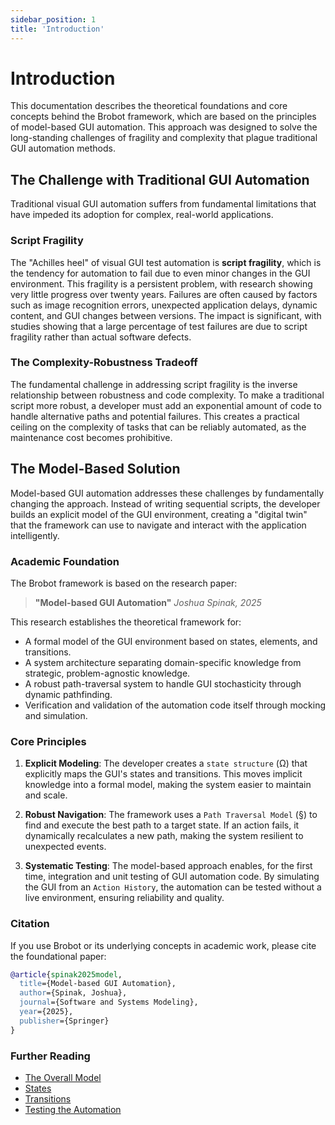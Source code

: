 ```yaml
---
sidebar_position: 1
title: 'Introduction'
---
```


# Introduction

This documentation describes the theoretical foundations and core concepts behind the Brobot framework, which are based on the principles of model-based GUI automation. This approach was designed to solve the long-standing challenges of fragility and complexity that plague traditional GUI automation methods.

## The Challenge with Traditional GUI Automation

Traditional visual GUI automation suffers from fundamental limitations that have impeded its adoption for complex, real-world applications.

### Script Fragility

The "Achilles heel" of visual GUI test automation is **script fragility**, which is the tendency for automation to fail due to even minor changes in the GUI environment. This fragility is a persistent problem, with research showing very little progress over twenty years. Failures are often caused by factors such as image recognition errors, unexpected application delays, dynamic content, and GUI changes between versions. The impact is significant, with studies showing that a large percentage of test failures are due to script fragility rather than actual software defects.

### The Complexity-Robustness Tradeoff

The fundamental challenge in addressing script fragility is the inverse relationship between robustness and code complexity. To make a traditional script more robust, a developer must add an exponential amount of code to handle alternative paths and potential failures. This creates a practical ceiling on the complexity of tasks that can be reliably automated, as the maintenance cost becomes prohibitive.

## The Model-Based Solution

Model-based GUI automation addresses these challenges by fundamentally changing the approach. Instead of writing sequential scripts, the developer builds an explicit model of the GUI environment, creating a "digital twin" that the framework can use to navigate and interact with the application intelligently.

### Academic Foundation

The Brobot framework is based on the research paper:

> **"Model-based GUI Automation"**
> *Joshua Spinak, 2025*

This research establishes the theoretical framework for:
* A formal model of the GUI environment based on states, elements, and transitions.
* A system architecture separating domain-specific knowledge from strategic, problem-agnostic knowledge.
* A robust path-traversal system to handle GUI stochasticity through dynamic pathfinding.
* Verification and validation of the automation code itself through mocking and simulation.

### Core Principles

1.  **Explicit Modeling**: The developer creates a `state structure` (Ω) that explicitly maps the GUI's states and transitions. This moves implicit knowledge into a formal model, making the system easier to maintain and scale.

2.  **Robust Navigation**: The framework uses a `Path Traversal Model` (§) to find and execute the best path to a target state. If an action fails, it dynamically recalculates a new path, making the system resilient to unexpected events.

3.  **Systematic Testing**: The model-based approach enables, for the first time, integration and unit testing of GUI automation code. By simulating the GUI from an `Action History`, the automation can be tested without a live environment, ensuring reliability and quality.

### Citation

If you use Brobot or its underlying concepts in academic work, please cite the foundational paper:

```bibtex
@article{spinak2025model,
  title={Model-based GUI Automation},
  author={Spinak, Joshua},
  journal={Software and Systems Modeling},
  year={2025},
  publisher={Springer}
}
```

### Further Reading

* [The Overall Model](./overall-model)
* [States](./states)
* [Transitions](./transitions)
* [Testing the Automation](./testing-automation)